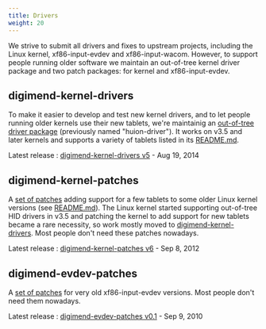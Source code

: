 ```yaml
---
title: Drivers
weight: 20
---
```

We strive to submit all drivers and fixes to upstream projects, including the
Linux kernel, xf86-input-evdev and xf86-input-wacom. However, to support
people running older software we maintain an out-of-tree kernel driver
package and two patch packages: for kernel and xf86-input-evdev.

digimend-kernel-drivers
-----------------------

To make it easier to develop and test new kernel drivers, and to let people
running older kernels use their new tablets, we're maintainig an [out-of-tree
driver package][11] (previously named "huion-driver"). It works on v3.5 and
later kernels and supports a variety of tablets listed in its [README.md][12].

Latest release
: [digimend-kernel-drivers v5][19] - Aug 19, 2014

[11]: https://github.com/DIGImend/digimend-kernel-drivers
[12]: https://github.com/DIGImend/digimend-kernel-drivers/blob/master/README.md
[19]: https://github.com/DIGImend/digimend-kernel-drivers/releases/tag/v5

digimend-kernel-patches
----------------------
A [set of patches][21] adding support for a few tablets to some older Linux
kernel versions (see [README.md][22]). The Linux kernel started supporting
out-of-tree HID drivers in v3.5 and patching the kernel to add support for new
tablets became a rare necessity, so work mostly moved to
[digimend-kernel-drivers][11].  Most people don't need these patches nowadays. 

Latest release
: [digimend-kernel-patches v6][29] - Sep 8, 2012

[21]: https://github.com/DIGImend/digimend-kernel-patches
[22]: https://github.com/DIGImend/digimend-kernel-patches/blob/master/README.md
[29]: https://github.com/DIGImend/digimend-kernel-patches/releases/tag/v6

digimend-evdev-patches
----------------------
A [set of patches][31] for very old xf86-input-evdev versions. Most people
don't need them nowadays.

Latest release
: [digimend-evdev-patches v0.1][39] - Sep 9, 2010

[31]: https://github.com/DIGImend/digimend-evdev-patches
[39]: https://github.com/DIGImend/digimend-evdev-patches/releases/tag/v0.1
